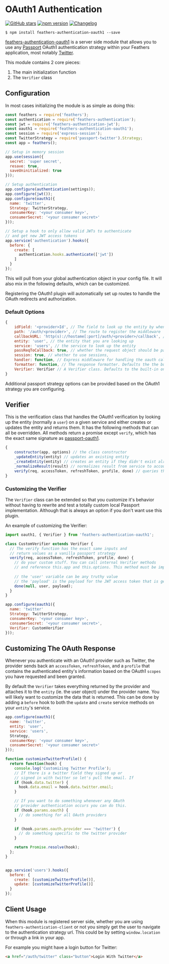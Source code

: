 # OAuth1 Authentication

[![GitHub stars](https://img.shields.io/github/stars/feathersjs/feathers-authentication-oauth1.png?style=social&label=Star)](https://github.com/feathersjs/feathers-authentication-oauth1/)
[![npm version](https://img.shields.io/npm/v/feathers-authentication-oauth1.png?style=flat-square)](https://www.npmjs.com/package/feathers-authentication-oauth1)
[![Changelog](https://img.shields.io/badge/changelog-.md-blue.png?style=flat-square)](https://github.com/feathersjs/feathers-authentication-oauth1/blob/master/CHANGELOG.md)

```
$ npm install feathers-authentication-oauth1 --save
```


[feathers-authentication-oauth1](https://github.com/feathersjs/feathers-authentication-oauth1) is a server side module that allows you to use any [Passport](http://passportjs.org/) OAuth1 authentication strategy within your Feathers application, most notably [Twitter](https://github.com/jaredhanson/passport-twitter).

This module contains 2 core pieces:

1. The main initialization function
2. The `Verifier` class

## Configuration

In most cases initializing the module is as simple as doing this:

```js
const feathers = require('feathers');
const authentication = require('feathers-authentication');
const jwt = require('feathers-authentication-jwt');
const oauth1 = require('feathers-authentication-oauth1');
const session = require('express-session');
const TwitterStrategy = require('passport-twitter').Strategy;
const app = feathers();

// Setup in memory session
app.use(session({
  secret: 'super secret',
  resave: true,
  saveUninitialized: true
}));

// Setup authentication
app.configure(authentication(settings));
app.configure(jwt());
app.configure(oauth1({
  name: 'twitter',
  Strategy: TwitterStrategy,
  consumerKey: '<your consumer key>',
  consumerSecret: '<your consumer secret>'
}));

// Setup a hook to only allow valid JWTs to authenticate
// and get new JWT access tokens
app.service('authentication').hooks({
  before: {
    create: [
      authentication.hooks.authenticate(['jwt'])
    ]
  }
});
```

This will pull from your global authentication object in your config file. It will also mix in the following defaults, which can be customized.

Registering the OAuth1 plugin will automatically set up routes to handle the OAuth redirects and authorization.

### Default Options

```js
{
    idField: '<provider>Id', // The field to look up the entity by when logging in with the provider. Defaults to '<provider>Id' (ie. 'twitterId').
    path: '/auth/<provider>', // The route to register the middleware
    callbackURL: 'http(s)://hostame[:port]/auth/<provider>/callback', // The callback url. Will automatically take into account your host and port and whether you are in production based on your app environment to construct the url. (ie. in development http://localhost:3030/auth/twitter/callback)
    entity: 'user', // the entity that you are looking up
    service: 'users', // the service to look up the entity
    passReqToCallback: true, // whether the request object should be passed to `verify`
    session: true, // whether to use sessions,
    handler: function, // Express middleware for handling the oauth callback. Defaults to the built in middleware.
    formatter: function, // The response formatter. Defaults the the built in feathers-rest formatter, which returns JSON.
    Verifier: Verifier // A Verifier class. Defaults to the built-in one but can be a custom one. See below for details.
}
```

Additional passport strategy options can be provided based on the OAuth1 strategy you are configuring.

## Verifier

This is the verification class that handles the OAuth1 verification by looking up the entity (normally a `user`) on a given service and either creates or updates the entity and returns them. It has the following methods that can all be overridden. All methods return a promise except `verify`, which has the exact same signature as [passport-oauth1](https://github.com/jaredhanson/passport-oauth1).

```js
{
    constructor(app, options) // the class constructor
    _updateEntity(entity) // updates an existing entity
    _createEntity(entity) // creates an entity if they didn't exist already
    _normalizeResult(result) // normalizes result from service to account for pagination
    verify(req, accessToken, refreshToken, profile, done) // queries the service and calls the other internal functions.
}
```

### Customizing the Verifier

The `Verifier` class can be extended so that you customize it's behavior without having to rewrite and test a totally custom local Passport implementation. Although that is always an option if you don't want use this plugin.

An example of customizing the Verifier:

```js
import oauth1, { Verifier } from 'feathers-authentication-oauth1';

class CustomVerifier extends Verifier {
  // The verify function has the exact same inputs and 
  // return values as a vanilla passport strategy
  verify(req, accessToken, refreshToken, profile, done) {
    // do your custom stuff. You can call internal Verifier methods
    // and reference this.app and this.options. This method must be implemented.
      
    // the 'user' variable can be any truthy value
    // the 'payload' is the payload for the JWT access token that is generated after successful authentication
    done(null, user, payload);
  }
}

app.configure(oauth1({
  name: 'twitter'
  Strategy: TwitterStrategy,
  consumerKey: '<your consumer key>',
  consumerSecret: '<your consumer secret>',
  Verifier: CustomVerifier
}));
```

## Customizing The OAuth Response

Whenever you authenticate with an OAuth1 provider such as Twitter, the provider sends back an `accessToken`, `refreshToken`, and a `profile` that contains the authenticated entity's information based on the OAuth1 `scopes` you have requested and been granted.

By default the `Verifier` takes everything returned by the provider and attaches it to the `entity` (ie. the user object) under the provider name. You will likely want to customize the data that is returned. This can be done by adding a `before` hook to both the `update` and `create` service methods on your `entity`'s service.

```js
app.configure(oauth1({
  name: 'twitter',
  entity: 'user',
  service: 'users',
  Strategy,
  consumerKey: '<your consumer key>',
  consumerSecret: '<your consumer secret>'
}));

function customizeTwitterProfile() {
  return function(hook) {
    console.log('Customizing Twitter Profile');
    // If there is a twitter field they signed up or
    // signed in with twitter so let's pull the email. If
    if (hook.data.twitter) {
      hook.data.email = hook.data.twitter.email; 
    }

    // If you want to do something whenever any OAuth
    // provider authentication occurs you can do this.
    if (hook.params.oauth) {
      // do something for all OAuth providers
    }

    if (hook.params.oauth.provider === 'twitter') {
      // do something specific to the twitter provider
    }

    return Promise.resolve(hook);
  };
}


app.service('users').hooks({
  before: {
    create: [customizeTwitterProfile()],
    update: [customizeTwitterProfile()]
  }
});
```

## Client Usage

When this module is registered server side, whether you are using `feathers-authentication-client` or not you simply get the user to navigate to the authentication strategy url. This could be by setting `window.location` or through a link in your app.

For example you might have a login button for Twitter:

```html
<a href="/auth/twitter" class="button">Login With Twitter</a>
```